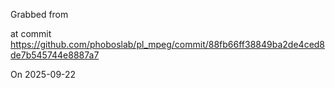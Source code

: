 Grabbed from 

at commit https://github.com/phoboslab/pl_mpeg/commit/88fb66ff38849ba2de4ced8de7b545744e8887a7

On 2025-09-22
